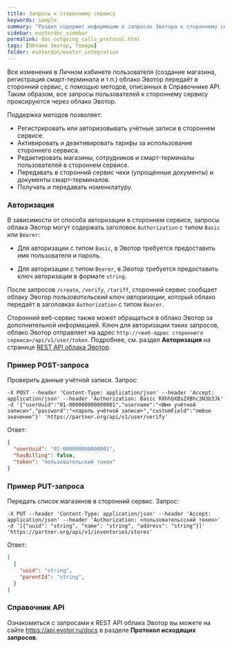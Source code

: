 ```yaml
---
title: Запросы к стороннему сервису
keywords: sample
summary: "Раздел содержит информацию о запросах Эвотора к стороннему сервису."
sidebar: evotordoc_sidebar
permalink: doc_outgoing_calls_protocol.html
tags: [Облако Эвотор, Товары]
folder: evotordoc/evotor_integration
---
```


Все изменения в Личном кабинете пользователя (создание магазина, регистрация смарт-терминала и т.п.) облако Эвотор передаёт в сторонний сервис, с помощью методов, описанных в Справочнике API. Таким образом, все запросы пользователей к стороннему сервису проксируются через облако Эвотор.

Поддержка методов позволяет:

* Регистрировать или авторизовывать учётные записи в стороннем сервисе.
* Активировать и деактивировать тарифы за использование стороннего сервиса.
* Редактировать магазины, сотрудников и смарт-терминалы пользователей в стороннем сервисе.
* Передавать в сторонний сервис чеки (упрощённые документы) и документы смарт-терминалов.
* Получать и передавать номенклатуру.

### Авторизация

В зависимости от способа авторизации в стороннем сервисе, запросы облака Эвотор могут содержать заголовок `Authorization` с типом `Basic` или `Bearer`:

* Для авторизации с типом `Basic`, в Эвотор требуется предоставить имя пользователя и пароль.

* Для авторизации с типом `Bearer`,  в Эвотор требуется предоставить ключ авторизации в формате `string`.

После запросов `/create`, `/verify`, `/tariff`, сторонний сервис сообщает облаку Эвотор *пользовательский ключ авторизации*, который облако передаёт в заголовках `Authorization` с типом `Bearer`.

Сторонний веб-сервис также может обращаться в облако Эвотор за дополнительной информацией. Ключ для авторизации таких запросов, облако Эвотор отправляет на адрес `http://<веб-адрес стороннего сервиса>/api/v1/user/token`. Подробнее, см. раздел **Авторизация** на странице [REST API облака Эвотор](https://dev.evotor.r1nat.com/evotor-cloud-rest-api/).

### Пример POST-запроса

Проверить данные учётной записи.
Запрос:

```
-X POST --header 'Content-Type: application/json' --header 'Accept: application/json' --header 'Authorization: Basic RXhhbXBsZXBhc3N3b3Jk' -d '{"userUuid":"01-000000000000001","username":"<Имя учётной записи>","password":"<пароль учётной записи>","customField":"любое значение"}' 'https://partner.org/api/v1/user/verify'
```

Ответ:

```JSON
{
  "userUuid": "01-000000000000001",
  "hasBilling": false,
  "token": "пользовательский токен"
}
```

### Пример PUT-запроса
Передать список магазинов в сторонний сервис.
Запрос:

```
-X PUT --header 'Content-Type: application/json' --header 'Accept: application/json' --header 'Authorization: <пользовательсский токен>' -d '[{"uuid": "string", "name": "string", "address": "string"}]' 'https://partner.org/api/v1/inventories/stores'
```

Ответ:

```JSON
[
  {
    "uuid": "string",
    "parentId": "string",
  }
]
```

### Справочник API
Ознакомиться с запросами к REST API облака Эвотор вы можете на сайте https://api.evotor.ru/docs в разделе **Протокол исходящих запросов**.
